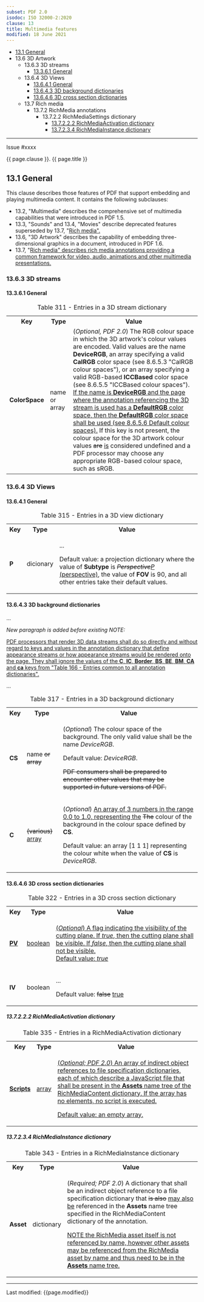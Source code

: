 ```yaml
---
subset: PDF 2.0
isodoc: ISO 32000-2:2020
clause: 13
title: Multimedia features
modified: 18 June 2021
---
```


<ul>
 <li><a href="#H13.1">13.1 General</a>
 </li>
 <li>13.6 3D Artwork
  <ul>
   <li>13.6.3 3D streams
    <ul>
     <li><a href="#H13.3.6.1">13.3.6.1 General</a>
     </li>
    </ul>
   </li>
   <li>13.6.4 3D Views
    <ul>
     <li><a href="#H13.6.4.1">13.6.4.1 General</a>
     </li>
     <li><a href="#H13.6.4.3">13.6.4.3 3D background dictionaries</a>
     </li>
     <li><a href="#H13.6.4.6">13.6.4.6 3D cross section dictionaries</a>
     </li>
    </ul>
   </li>
   <li>13.7 Rich media
    <ul>
     <li>13.7.2 RichMedia annotations
      <ul>
       <li>13.7.2.2 RichMediaSettings dictionary
        <ul>
         <li><a href="#H13.7.2.2.2">13.7.2.2.2 RichMediaActivation dictionary</a>
         </li>
         <li><a href="#H13.7.2.3.4">13.7.2.3.4 RichMediaInstance dictionary</a>
         </li>
        </ul>
       </li>
      </ul>
     </li>
    </ul>
   </li>
  </ul>
 </li>
</ul>
<hr>

<link rel="stylesheet" href="../assets/iso-style.css">
<div class="isostyle">
<div class="fixedpopup" id="issuelink">
	Issue #xxxx
</div>

<p class="fake-h1">{{ page.clause }}. {{ page.title }}</p>

<h2 id="H13.1">13.1 General</h2>

<p>This clause describes those features of PDF that support embedding and playing multimedia content. It contains the following subclauses:</p>
<ul>
<li>13.2, "Multimedia" describes the comprehensive set of multimedia capabilities that were introduced in PDF 1.5.</li>
<li>13.3, "Sounds" and 13.4, "Movies" describe deprecated features superseded by 13.7, "<ins onMouseEnter="mouseEnter(this)" data-issue="109">Rich media".</ins></li>
<li>13.6, "3D Artwork" describes the capability of embedding three-dimensional graphics in a document, introduced in PDF 1.6.</li>
<li>13.7, "<ins onMouseEnter="mouseEnter(this)" data-issue="109">Rich media" describes rich media annotations providing a common framework for video, audio, animations and other multimedia presentations.</ins></li>
</ul>

<h3 id="H13.6.3">13.6.3 3D streams</h3>

<h4 id="H13.3.6.1">13.3.6.1 General</h4>


<table>
  <caption id="Table311">Table 311 - Entries in a 3D stream dictionary</caption>
  <tr>
    <th>Key</th>
    <th>Type</th>
    <th>Value</th>
  </tr>
  <tr>
    <td><b>ColorSpace</b></td>
    <td>name or array</td>
    <td>
    (<i>Optional, PDF 2.0</i>) The RGB colour space in which the 3D artwork's colour values are encoded. Valid values are the name
    <b>DeviceRGB</b>, an array specifying a valid <b>CalRGB</b> color space (see 8.6.5.3 "CalRGB colour spaces"), or an array specifying
    a valid RGB-based <b>ICCBased</b> color space (see 8.6.5.5 "ICCBased colour spaces").
    <ins onMouseEnter="mouseEnter(this)" data-issue="18">If the name is <b>DeviceRGB</b> and the page where the annotation referencing the 3D stream is used has a <b>DefaultRGB</b> color space, then the <b>DefaultRGB</b> color space shall be used (see 8.6.5.6 Default colour spaces).</ins>
    If this key is not present, the colour space for the 3D artwork colour values  <del onMouseEnter="mouseEnter(this)" data-issue="18">are</del>
    <ins onMouseEnter="mouseEnter(this)" data-issue="18">is</ins> considered undefined and a PDF processor may choose any appropriate
    RGB-based colour space, such as sRGB.
    </td>
  </tr>
</table>

<h3 id="H13.6.4">13.6.4 3D Views</h3>

<h4 id="H13.6.4.1">13.6.4.1 General</h4>

<table>
  <caption id="Table315">Table 315 - Entries in a 3D view dictionary</caption>
  <tr>
    <th>Key</th>
    <th>Type</th>
    <th>Value</th>
  </tr>
  <tr>
    <td><b>P</b></td>
    <td>dicionary</td>
    <td>
    <p>...</p>
    <p>Default value: a projection dictionary where the value of <b>Subtype</b> is
    <del onMouseEnter="mouseEnter(this)" data-issue="91"><i>Perspective</i></del><ins onMouseEnter="mouseEnter(this)" data-issue="91"><i>P</i> (perspective)</ins>,
    the value of <b>FOV</b> is 90, and all other entries take their default values.
    </p>
    </td>
  </tr>
</table>


<h4 id="H13.6.4.3">13.6.4.3 3D background dictionaries</h4>

<p>...</p>

<p><i>New paragraph is added before existing NOTE:</i></p>

<ins onMouseEnter="mouseEnter(this)" data-issue="39 ">PDF processors that render 3D data streams shall do so directly and without regard to keys and values in the annotation dictionary that define appearance streams or how appearance streams would be rendered onto the page. They shall ignore the values of the <b>C</b>, <b>IC</b>, <b>Border</b>, <b>BS</b>, <b>BE</b>, <b>BM</b>, <b>CA</b> and <b>ca</b> keys from "Table 166 - Entries common to all annotation dictionaries".</ins>

<p>...</p>


<table>
  <caption id="Table317">Table 317 - Entries in a 3D background dictionary</caption>
  <tr>
    <th>Key</th>
    <th>Type</th>
    <th>Value</th>
  </tr>
  <tr>
    <td><b>CS</b></td>
    <td>name <del onMouseEnter="mouseEnter(this)" data-issue="38">or array</del></td>
    <td>
    <p>(<i>Optional</i>) The colour space of the background. The only valid value shall be the name <i>DeviceRGB</i>.</p>
    <p>Default value: <i>DeviceRGB</i>.</p>
    <p><del onMouseEnter="mouseEnter(this)" data-issue="38">PDF consumers shall be prepared to encounter other values that may be supported in future versions of PDF.</del></p>
    </td>
  </tr>
  <tr>
    <td><b>C</b></td>
    <td><del onMouseEnter="mouseEnter(this)" data-issue="38">(various)</del>
        <ins onMouseEnter="mouseEnter(this)" data-issue="38">array</ins>
    </td>
    <td>
    <p>(<i>Optional</i>)
    <ins onMouseEnter="mouseEnter(this)" data-issue="38">An array of 3 numbers in the range 0.0 to 1.0, representing the</ins>
    <del onMouseEnter="mouseEnter(this)" data-issue="38">The</del>
    colour of the background in the colour space defined by <b>CS</b>.</p>
    <p>Default value: an array [1 1 1] representing the colour white when the value of <b>CS</b> is <i>DeviceRGB</i>.</p>
    </td>
  </tr>
</table>


<h4 id="H13.6.4.6">13.6.4.6 3D cross section dictionaries</h4>


<table>
  <caption id="Table322">Table 322 - Entries in a 3D cross section dictionary</caption>
  <tr>
    <th>Key</th>
    <th>Type</th>
    <th>Value</th>
  </tr>
  <tr>
    <td><ins onMouseEnter="mouseEnter(this)" data-issue="49"><b>PV</b></ins></td>
    <td><ins onMouseEnter="mouseEnter(this)" data-issue="49">boolean</ins></td>
    <td>
	<p>
	<ins onMouseEnter="mouseEnter(this)" data-issue="49">(<i>Optional</i>) A flag indicating the visibility of the cutting plane. If <i>true</i>, then the cutting plane shall be visible. If <i>false</i>, then the cutting plane shall not be visible.<br/>Default value: <i>true</i></ins>
	</p>
    </td>
  </tr>
  <tr>
    <td><b>IV</b></td>
    <td>boolean</td>
    <td>
	<p>...</p>
    <p>Default value: <del onMouseEnter="mouseEnter(this)" data-issue="50">false</del> <ins onMouseEnter="mouseEnter(this)" data-issue="50">true</ins></p>
    </td>
  </tr>
</table>


<h5 id="H13.7.2.2.2">13.7.2.2.2 RichMediaActivation dictionary</h5>


<table>
  <caption id="Table335">Table 335 - Entries in a RichMediaActivation dictionary</caption>
  <tr>
    <th>Key</th>
    <th>Type</th>
    <th>Value</th>
  </tr>
  <tr>
    <td><ins onMouseEnter="mouseEnter(this)" data-issue="59"><b>Scripts</b></ins></td>
    <td><ins onMouseEnter="mouseEnter(this)" data-issue="59">array</ins></td>
    <td>
    <ins onMouseEnter="mouseEnter(this)" data-issue="59"><p>(<i>Optional; PDF 2.0</i>) An array of indirect object references to file specification dictionaries, each of which describe a JavaScript file that shall be present in the <b>Assets</b> name tree of the RichMediaContent dictionary. If the array has no elements, no script is executed.</p><p>Default value: an empty array.</p></ins>
    </td>
  </tr>
</table>


<h5 id="H13.7.2.3.4">13.7.2.3.4 RichMediaInstance dictionary</h5>


<table>
  <caption id="Table343">Table 343 - Entries in a RichMediaInstance dictionary</caption>
  <tr>
    <th>Key</th>
    <th>Type</th>
    <th>Value</th>
  </tr>
  <tr>
    <td><b>Asset</b></td>
    <td>dictionary</td>
    <td>
    <p>(<i>Required; PDF 2.0</i>) A dictionary that shall be an indirect object reference to a file specification dictionary that
    <del onMouseEnter="mouseEnter(this)" data-issue="58">is also</del>
    <ins onMouseEnter="mouseEnter(this)" data-issue="58">may also be</ins>
    referenced in the <b>Assets</b> name tree specified in the RichMediaContent dictionary of the annotation.
    </p>
    <p class="hangingindent">
    <ins onMouseEnter="mouseEnter(this)" data-issue="58">NOTE the RichMedia asset itself is not referenced by name, however other assets may be referenced from the RichMedia asset by name and thus need to be in the <b>Assets</b> name tree.</ins>
    </p>
    </td>
  </tr>
</table>


</div>


<hr>
<p class="footnote">Last modified: {{page.modified}}</p>
